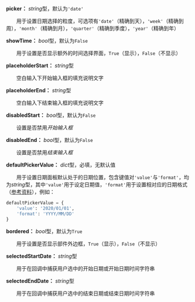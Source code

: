 **picker：** *string*型，默认为`'date'`

　　用于设置日期选择的粒度，可选项有`'date'`（精确到天），`'week'`（精确到周），`'month'`（精确到月），`'quarter'`（精确到季度），`'year'`（精确到年）

**showTime：** *bool*型，默认为`False`

　　用于设置是否显示额外的时间选择界面，`True`（显示），`False`（不显示）

**placeholderStart：** *string*型

　　空白输入下开始输入框的填充说明文字

**placeholderEnd：** *string*型

　　空白输入下结束输入框的填充说明文字

**disabledStart：** *bool*型，默认为`False`

　　设置是否禁用*开始输入框*

**disabledEnd：** *bool*型，默认为`False`

　　设置是否禁用*结束输入框*

**defaultPickerValue：** *dict*型，必填，无默认值

　　用于设置日期面板默认处于的日期位置，包含键值对`'value'`与`'format'`，均为*string*型，其中`'value'`用于设定日期值，`'format'`用于设置相对应的日期格式（[参考资料](https://momentjscom.readthedocs.io/en/latest/moment/04-displaying/01-format/)），例如：

```py
defaultPickerValue = {
    'value': '2020/01/01', 
    'format': 'YYYY/MM/DD'
}
```

**bordered：** *bool*型，默认为`True`

　　用于设置是否显示部件外边框，`True`（显示），`False`（不显示）

**selectedStartDate：** *string*型

　　用于在回调中捕获用户选中的开始日期或开始日期时间字符串

**selectedEndDate：** *string*型

　　用于在回调中捕获用户选中的结束日期或结束日期时间字符串

